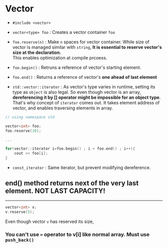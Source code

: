 # Vector

- `#include <vector>`

- `vector<type> foo` : Creates a vector container `foo`

- `foo.reserve(n)` : Make `n` spaces for vector container. While size of vector is managed similar with `string`, **It is essential to reserve vector's size at the declaration.**  
  This enables optimization at compile prcoess.

- `foo.begin()` : Retruns a reference of vector's starting element.

- `foo.end()` : Returns a reference of vector's **one ahead of last element**

- `std::vector::iterator` : As vector's type varies in runtime, setting its type as `object` is also legal. So even though vector is an array, **dereferencing it by [] operator might be impossible for an object type**. That's why concept of `iterator` comes out. It takes element address of vector, and enables traversing elements in array.

```cpp
// using namespace std

vector<int> foo;
foo.reserve(10);

...

for(vector::iterator i=foo.begin() ; i < foo.end() ; i++){
    cout << foo[i];
}
```

- `const_iterator` : Same iterator, but prevent modifying dereference.

## **end() method returns next of the very last element. NOT LAST CAPACITY!**

---

```cpp
vector<int> v;
v.reserve(5);
```

Even though vector `v` has reserved its size,

### **You can't use `=` operator to v[i] like normal array. Must use `push_back()`**
